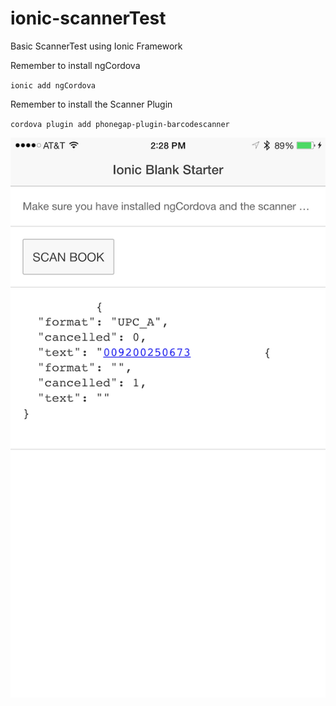 # ionic-scannerTest
Basic ScannerTest using Ionic Framework

Remember to install ngCordova

`ionic add ngCordova`

Remember to install the Scanner Plugin

`cordova plugin add phonegap-plugin-barcodescanner`


![screenshots/IMG_3527.PNG](screenshots/IMG_3527.PNG)
